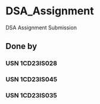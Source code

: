 # DSA_Assignment
DSA Assignment Submission
## Done by 
### USN 1CD23IS028
### USN 1CD23IS045
### USN 1CD23IS035
